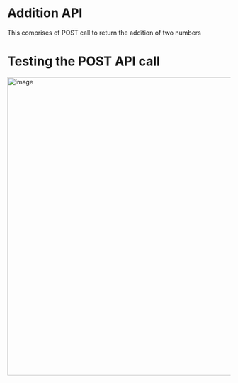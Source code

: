 # Addition API
This comprises of  POST call to return the addition of two numbers

# Testing the POST API call
<img width="673" alt="image" src="https://github.com/DT1003/AdditionAPI/assets/107647638/cf86ad99-ae11-4f80-be0d-892a9914c06a">
